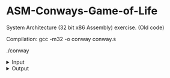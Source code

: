 # ASM-Conways-Game-of-Life
System Architecture (32 bit x86 Assembly) exercise. (Old code)

Compilation:
gcc -m32 -o conway conway.s

./conway

<details> <summary> Input </summary>
Example input/output
(Input is Rows, Columns, Nr. Points, X Y, iterations)
7
5
13
0
0
0
2
1
2
2
0
2
1
2
3
3
2
4
1
4
2
4
4
5
3
6
1
6
2
6
</details>

<details> <summary> Output </summary>
0 1 1 0 0
1 0 0 0 0
0 0 0 0 0
0 1 0 0 0
0 0 0 0 0
1 0 1 0 0
0 1 0 0 0
</details>
